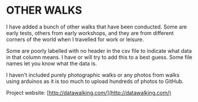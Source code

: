 # OTHER WALKS
I have added a bunch of other walks that have been conducted. Some are early tests, others from  early workshops, and they are from different corners of the world when I travelled for work or leisure.

Some are poorly labelled with no header in the csv file to indicate what data in that column means. I have or will try to add this to a best guess. Some file names let you know what the data is.

I haven't included purely photographic walks or any photos from walks using arduinos as it is too much to upload hundreds of photos to GitHub.

Project website: [http://datawalking.com/](http://datawalking.com/)